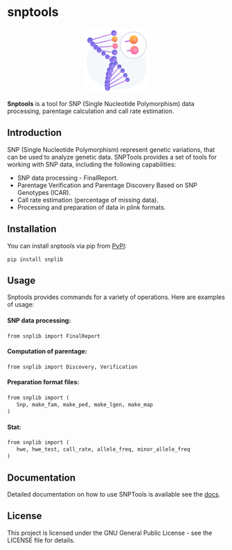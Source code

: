 # snptools
<p align="center">
  <img width="150" height="150" src="./iconlib.png">
</p>

**Snptools** is a tool for SNP (Single Nucleotide Polymorphism) data processing, 
parentage calculation and call rate estimation.

## Introduction

SNP (Single Nucleotide Polymorphism) represent genetic variations, that can 
be used to analyze genetic data. SNPTools provides a set of tools for working 
with SNP data, including the following capabilities:

- SNP data processing - FinalReport.
- Parentage Verification and Parentage Discovery Based on SNP Genotypes (ICAR). 
- Call rate estimation (percentage of missing data).
- Processing and preparation of data in plink formats.

## Installation
You can install snptools via pip from [PyPI](https://pypi.org/project/snplib/):
```
pip install snplib
```

## Usage
Snptools provides commands for a variety of operations. Here are examples of 
usage:

#### SNP data processing:
```
from snplib import FinalReport
```

#### Computation of parentage:
```
from snplib import Discovery, Verification
```

#### Preparation format files:
```
from snplib import (
   Snp, make_fam, make_ped, make_lgen, make_map
)
```

#### Stat:
```
from snplib import (
   hwe, hwe_test, call_rate, allele_freq, minor_allele_freq
)
```

## Documentation
Detailed documentation on how to use SNPTools is available see the [docs](./docs/_build/index.html).

## License
This project is licensed under the GNU General Public License - see the 
LICENSE file for details.
